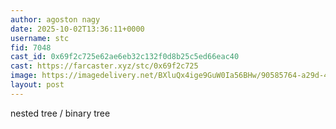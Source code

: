 ```yaml
---
author: agoston nagy
date: 2025-10-02T13:36:11+0000
username: stc
fid: 7048
cast_id: 0x69f2c725e62ae6eb32c132f0d8b25c5ed66eac40
cast: https://farcaster.xyz/stc/0x69f2c725
image: https://imagedelivery.net/BXluQx4ige9GuW0Ia56BHw/90585764-a29d-4575-dc93-193d5c8e5b00/original
layout: post
---
```

nested tree / binary tree  

<img src='https://imagedelivery.net/BXluQx4ige9GuW0Ia56BHw/90585764-a29d-4575-dc93-193d5c8e5b00/original' alt='' referrerpolicy='no-referrer'/>